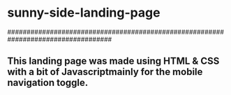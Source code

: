 # sunny-side-landing-page
###################################################################################

## This landing page was made using HTML & CSS with a bit of Javascriptmainly for the mobile navigation toggle. 
